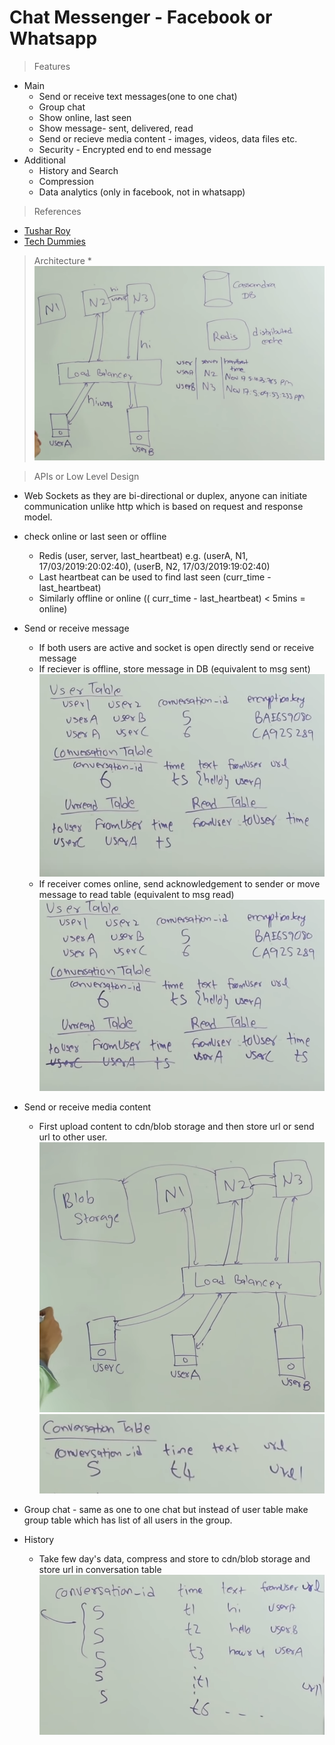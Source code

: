 # Chat Messenger - Facebook or Whatsapp
> Features
* Main
	* Send or receive text messages(one to one chat)
	* Group chat
	* Show online, last seen
	* Show message- sent, delivered, read
	* Send or recieve media content - images, videos, data files etc.
	* Security - Encrypted end to end message
* Additional
	* History and Search
	* Compression
	* Data analytics (only in facebook, not in whatsapp)
	
> References
* [Tushar Roy](https://www.youtube.com/watch?v=zKPNUMkwOJE)
* [Tech Dummies](https://www.youtube.com/watch?v=L7LtmfFYjc4)
	
> Architecture
	* ![system](https://github.com/pakd/sysDes/blob/master/2.ChatMessengerWAFB/res/both_online.PNG)
	

> APIs or Low Level Design
* Web Sockets as they are bi-directional or duplex, anyone can initiate communication unlike http which is based on request and response model.

* check online or last seen or offline
	* Redis (user, server, last_heartbeat) e.g. (userA, N1, 17/03/2019:20:02:40), (userB, N2, 17/03/2019:19:02:40)
	* Last heartbeat can be used to find last seen (curr_time - last_heartbeat)
	* Similarly offline or online (( curr_time - last_heartbeat) < 5mins  = online)
	
* Send or receive message
	* If both users are active and socket is open directly send or receive message
	* If reciever is offline, store message in DB (equivalent to msg sent) 
	  ![offline_user](https://github.com/pakd/sysDes/blob/master/2.ChatMessengerWAFB/res/offline_user.PNG)
	* If receiver comes online, send acknowledgement to sender or move message to read table (equivalent to msg read)
	  ![unread to read](https://github.com/pakd/sysDes/blob/master/2.ChatMessengerWAFB/res/read_unread.PNG)
	
* Send or receive media content
	* First upload content to cdn/blob storage and then store url or send url to other user.
	  ![cdn](https://github.com/pakd/sysDes/blob/master/2.ChatMessengerWAFB/res/cdn.PNG)
	  ![image-url](https://github.com/pakd/sysDes/blob/master/2.ChatMessengerWAFB/res/imageurl.PNG)
	
* Group chat - same as one to one chat but instead of user table make group table which has list of all users in the group.

* History 
	* Take few day's data, compress and store to cdn/blob storage and store url in conversation table
	  ![history-url](https://github.com/pakd/sysDes/blob/master/2.ChatMessengerWAFB/res/history_storage.PNG)

		
